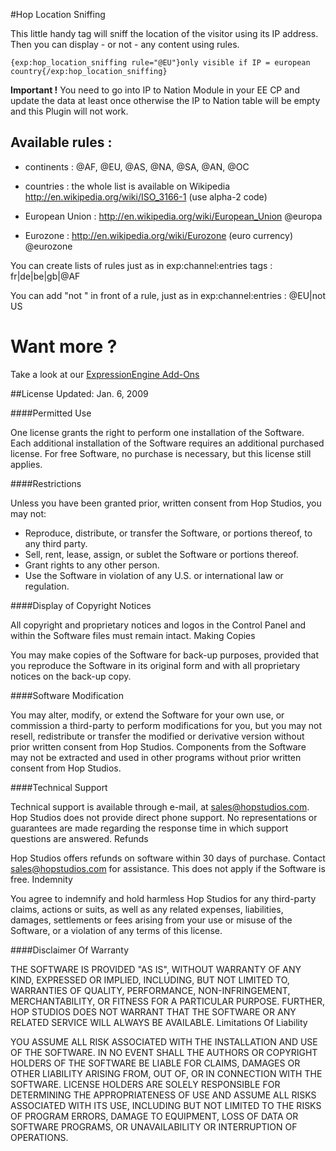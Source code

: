 #Hop Location Sniffing

This little handy tag will sniff the location of the visitor using its IP address. Then you can display - or not - any content using rules.

    {exp:hop_location_sniffing rule="@EU"}only visible if IP = european country{/exp:hop_location_sniffing}

**Important !**
You need to go into IP to Nation Module in your EE CP and update the data at least once otherwise the IP to Nation table will be empty and this Plugin will not work.

## Available rules :
- continents : @AF, @EU, @AS, @NA, @SA, @AN, @OC

- countries : the whole list is available on Wikipedia http://en.wikipedia.org/wiki/ISO_3166-1 (use alpha-2 code)

- European Union : http://en.wikipedia.org/wiki/European_Union @europa

- Eurozone : http://en.wikipedia.org/wiki/Eurozone (euro currency) @eurozone


You can create lists of rules just as in exp:channel:entries tags : fr|de|be|gb|@AF

You can add "not " in front of a rule, just as in exp:channel:entries : @EU|not US


Want more ?
===========
Take a look at our [ExpressionEngine Add-Ons](http://www.hopstudios.com/software)

##License
Updated: Jan. 6, 2009

####Permitted Use

One license grants the right to perform one installation of the Software. Each additional installation of the Software requires an additional purchased license. For free Software, no purchase is necessary, but this license still applies.

####Restrictions

Unless you have been granted prior, written consent from Hop Studios, you may not:

* Reproduce, distribute, or transfer the Software, or portions thereof, to any third party.
* Sell, rent, lease, assign, or sublet the Software or portions thereof.
* Grant rights to any other person.
* Use the Software in violation of any U.S. or international law or regulation.

####Display of Copyright Notices

All copyright and proprietary notices and logos in the Control Panel and within the Software files must remain intact.
Making Copies

You may make copies of the Software for back-up purposes, provided that you reproduce the Software in its original form and with all proprietary notices on the back-up copy.

####Software Modification

You may alter, modify, or extend the Software for your own use, or commission a third-party to perform modifications for you, but you may not resell, redistribute or transfer the modified or derivative version without prior written consent from Hop Studios. Components from the Software may not be extracted and used in other programs without prior written consent from Hop Studios.

####Technical Support

Technical support is available through e-mail, at sales@hopstudios.com. Hop Studios does not provide direct phone support. No representations or guarantees are made regarding the response time in which support questions are answered.
Refunds

Hop Studios offers refunds on software within 30 days of purchase. Contact sales@hopstudios.com for assistance. This does not apply if the Software is free.
Indemnity

You agree to indemnify and hold harmless Hop Studios for any third-party claims, actions or suits, as well as any related expenses, liabilities, damages, settlements or fees arising from your use or misuse of the Software, or a violation of any terms of this license.

####Disclaimer Of Warranty

THE SOFTWARE IS PROVIDED "AS IS", WITHOUT WARRANTY OF ANY KIND, EXPRESSED OR IMPLIED, INCLUDING, BUT NOT LIMITED TO, WARRANTIES OF QUALITY, PERFORMANCE, NON-INFRINGEMENT, MERCHANTABILITY, OR FITNESS FOR A PARTICULAR PURPOSE. FURTHER, HOP STUDIOS DOES NOT WARRANT THAT THE SOFTWARE OR ANY RELATED SERVICE WILL ALWAYS BE AVAILABLE.
Limitations Of Liability

YOU ASSUME ALL RISK ASSOCIATED WITH THE INSTALLATION AND USE OF THE SOFTWARE. IN NO EVENT SHALL THE AUTHORS OR COPYRIGHT HOLDERS OF THE SOFTWARE BE LIABLE FOR CLAIMS, DAMAGES OR OTHER LIABILITY ARISING FROM, OUT OF, OR IN CONNECTION WITH THE SOFTWARE. LICENSE HOLDERS ARE SOLELY RESPONSIBLE FOR DETERMINING THE APPROPRIATENESS OF USE AND ASSUME ALL RISKS ASSOCIATED WITH ITS USE, INCLUDING BUT NOT LIMITED TO THE RISKS OF PROGRAM ERRORS, DAMAGE TO EQUIPMENT, LOSS OF DATA OR SOFTWARE PROGRAMS, OR UNAVAILABILITY OR INTERRUPTION OF OPERATIONS.
